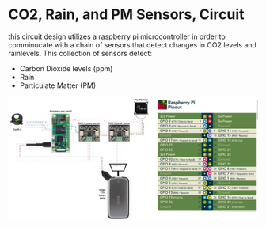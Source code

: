 # CO2, Rain, and PM Sensors, Circuit
this circuit design utilizes a raspberry pi microcontroller in order to comminucate with a chain of sensors that detect changes in CO2 levels and rainlevels. This collection of sensors detect:

* Carbon Dioxide levels (ppm)
* Rain
* Particulate Matter (PM)

![lk](https://github.com/mi3nts/mintsInsight/blob/db7fd45ae9a9d5d615db22db8ce456531f08c2f1/summer2025/diegoMalagon/res/pro20250623/INA219connectionDiagram.drawio.png)

[def]: summer2025/diegoMalagon/res/pro20250623
